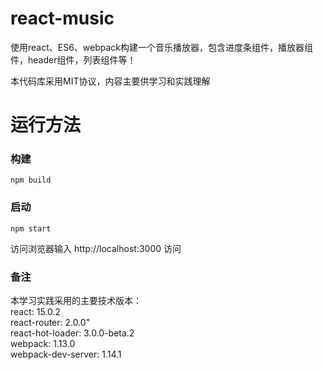 # react-music
使用react、ES6、webpack构建一个音乐播放器，包含进度条组件，播放器组件，header组件，列表组件等！


本代码库采用MIT协议，内容主要供学习和实践理解

# 运行方法
### 构建
```shell
npm build
```

### 启动
```shell
npm start
```

访问浏览器输入 http://localhost:3000 访问

### 备注
本学习实践采用的主要技术版本：<br />
react: 15.0.2<br />
react-router: 2.0.0"<br />
react-hot-loader: 3.0.0-beta.2<br />
webpack: 1.13.0<br />
webpack-dev-server: 1.14.1

